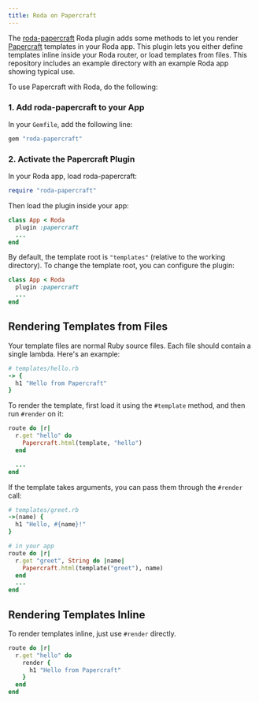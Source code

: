 ```yaml
---
title: Roda on Papercraft
---
```


The [roda-papercraft](https://github.com/digital-fabric/roda-papercraft) Roda
plugin adds some methods to let you render
[Papercraft](https://papercraft.noteflakes.com/) templates in your Roda app.
This plugin lets you either define templates inline inside your Roda router, or
load templates from files. This repository includes an example directory with an
example Roda app showing typical use.

To use Papercraft with Roda, do the following:

### 1. Add roda-papercraft to your App

In your `Gemfile`, add the following line:

```ruby
gem "roda-papercraft"
```

### 2. Activate the Papercraft Plugin

In your Roda app, load roda-papercraft:

```ruby
require "roda-papercraft"
```

Then load the plugin inside your app:

```ruby
class App < Roda
  plugin :papercraft
  ...
end
```

By default, the template root is `"templates"` (relative to the working
directory). To change the template root, you can configure the plugin:

```ruby
class App < Roda
  plugin :papercraft
  ...
end
```

## Rendering Templates from Files

Your template files are normal Ruby source files. Each file should contain a
single lambda. Here's an example:

```ruby
# templates/hello.rb
-> {
  h1 "Hello from Papercraft"
}
```

To render the template, first load it using the `#template` method, and then run
`#render` on it:

```ruby
route do |r|
  r.get "hello" do
    Papercraft.html(template, "hello")
  end

  ...
end
```

If the template takes arguments, you can pass them through the `#render` call:

```ruby
# templates/greet.rb
->(name) {
  h1 "Hello, #{name}!"
}

# in your app
route do |r|
  r.get "greet", String do |name|
    Papercraft.html(template("greet"), name)
  end
  ...
end
```

## Rendering Templates Inline

To render templates inline, just use `#render` directly.

```ruby
route do |r|
  r.get "hello" do
    render {
      h1 "Hello from Papercraft"
    }
  end
end
```
